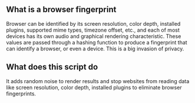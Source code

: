 
## What is a browser fingerprint
Browser can be identified by its screen resolution, color depth, installed plugins, supported mime types, timezone offset, etc., and each of most devices has its own audio and graphical rendering characteristic. These values are passed through a hashing function to produce a fingerprint that can identify a browser, or even a device. This is a big invasion of privacy.
## What does this script do
It adds random noise to render results and stop websites from reading data like screen resolution, color depth, installed plugins to eliminate browser fingerprints.
